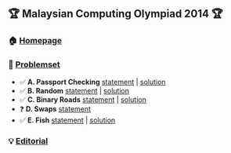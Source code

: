 ## :trophy: Malaysian Computing Olympiad 2014 :trophy:
### :house: [**Homepage**](https://ioimalaysia.org/competition/mco/2014/)

### :bookmark_tabs: [**Problemset**](https://www.acmicpc.net/category/detail/1514)
- :white_check_mark: **A. Passport Checking** [statement](https://www.acmicpc.net/problem/13211) | [solution](./A-PassportChecking)
- :white_check_mark: **B. Random** [statement](https://www.acmicpc.net/problem/13212) | [solution](./B-Random)
- :white_check_mark: **C. Binary Roads** [statement](https://www.acmicpc.net/problem/13213) | [solution](./C-BinaryRoads)
- :question: **D. Swaps** [statement](https://www.acmicpc.net/problem/13214)
- :white_check_mark: **E. Fish** [statement](https://www.acmicpc.net/problem/13215) | [solution](./E-Fish)

### :bulb: [**Editorial**](https://drive.google.com/drive/folders/0B2X4y19d66TUZndWYTZTMkx5SFk?resourcekey=0-l3QZQuIWl6hs0ISJaXPxjQ)